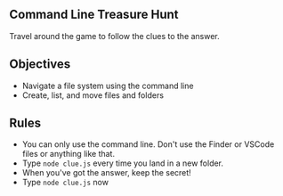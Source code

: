 ## Command Line Treasure Hunt

Travel around the game to follow the clues to the answer.

## Objectives

- Navigate a file system using the command line
- Create, list, and move files and folders

## Rules

- You can only use the command line. Don't use the Finder or VSCode files or anything like that.
- Type `node clue.js` every time you land in a new folder.
- When you've got the answer, keep the secret!
- Type `node clue.js` now